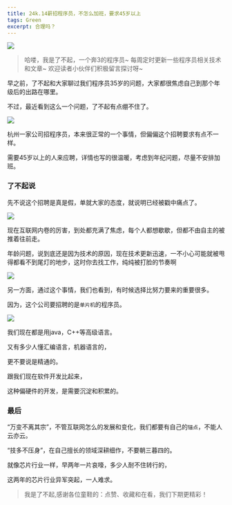 ```yaml
---
title: 24k.14薪招程序员，不怎么加班，要求45岁以上
tags: Green
excerpt: 合理吗？
---
```


![](https://files.mdnice.com/user/26582/665283ee-fdcb-4317-97e7-e64573e91117.jpg)


> 哈喽，我是了不起，一个奔3的程序员~
> 每周定时更新一些程序员相关技术和文章~
>欢迎读者小伙伴们积极留言探讨呀~

早之前，了不起和大家聊过我们程序员35岁的问题，大家都很焦虑自己到那个年级后的出路在哪里。

不过，最近看到这么一个问题，了不起有点绷不住了。

![](https://files.mdnice.com/user/26582/665283ee-fdcb-4317-97e7-e64573e91117.jpg)

杭州一家公司招程序员，本来很正常的一个事情，但偏偏这个招聘要求有点不一样。

需要45岁以上的人来应聘，详情也写的很温暖，考虑到年纪问题，尽量不安排加班。

### 了不起说

先不说这个招聘是真是假，单就大家的态度，就说明已经被戳中痛点了。

![](https://files.mdnice.com/user/26582/6b27e602-9334-4a84-a76f-7e2e2cb0bb52.jpg)

现在互联网内卷的厉害，到处都充满了焦虑，每个人都想歇歇，但都不由自主的被推着往前走。

年龄问题，说到底还是因为技术的原因，现在技术更新迅速，一不小心可能就被甩得都看不到尾灯的地步，这时你去找工作，纯纯被打脸的节奏啊

![](https://files.mdnice.com/user/26582/7fdb3489-9ce0-4afc-bee7-9b8f29f6d19c.jpg)

另一方面，通过这个事情，我们也看到，有时候选择比努力要来的重要很多。

因为，这个公司要招聘的是`单片机`的程序员。

![](https://files.mdnice.com/user/26582/0bc8f460-627c-4741-8141-c0d9b1deb8d9.jpg)

我们现在都是用java，C++等高级语言。

又有多少人懂汇编语言，机器语言的，

更不要说是精通的。

跟我们现在软件开发比起来，

这种偏硬件的开发，是需要沉淀和积累的。

### 最后

“万变不离其宗”，不管互联网怎么的发展和变化，我们都要有自己的`锚点`，不能人云亦云。

“技多不压身”，在自己擅长的领域深耕细作，不要朝三暮四的。

就像芯片行业一样，早两年一片哀嚎，多少人耐不住转行的，

这两年的芯片行业异军突起，一人难求。

>我是了不起,感谢各位童鞋的：点赞、收藏和在看，我们下期更精彩！


















